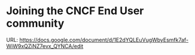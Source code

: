 # Joining the CNCF End User community

URL: https://docs.google.com/document/d/1E2dYQLEuVugWbyEsmfk7af-WiW9xQZiNZ7evx_QYNCA/edit
